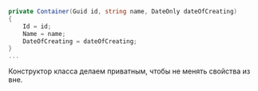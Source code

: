 ```C#
private Container(Guid id, string name, DateOnly dateOfCreating)
{
	Id = id;
	Name = name;
	DateOfCreating = dateOfCreating;
}
...
```

  Конструктор класса делаем приватным, чтобы не менять свойства из вне.
